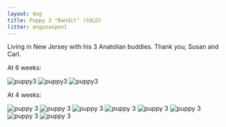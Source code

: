 ```yaml
---
layout: dog
title: Puppy 3 "Bandit" (SOLD)
litter: angusaspen1
---
```


Living in New Jersey with his 3 Anatolian buddies. Thank you, Susan and Carl.

At 6 weeks:

![puppy3](https://farm4.staticflickr.com/3891/15143116405_035b2ee0f5_z_d.jpg)
![puppy3](https://farm4.staticflickr.com/3863/14956438979_82e71c571a_z_d.jpg)
![puppy3](https://farm4.staticflickr.com/3880/14956570448_610abdb7e2_z_d.jpg)

At 4 weeks:

![puppy 3](https://farm6.staticflickr.com/5582/14798443287_8fe717f898_z_d.jpg)
![puppy 3](https://farm4.staticflickr.com/3893/14798360590_4ecbd17fc8_z_d.jpg)
![puppy 3](https://farm4.staticflickr.com/3903/14962044216_68d80bc039_z_d.jpg)
![puppy 3](https://farm4.staticflickr.com/3887/14981913671_beb6af0054_z_d.jpg)
![puppy 3](https://farm4.staticflickr.com/3910/14798455537_1618990137_z_d.jpg)
![puppy 3](https://farm4.staticflickr.com/3873/14798290560_ed340a0a8e_z_d.jpg)
![puppy 3](https://farm6.staticflickr.com/5583/14984620862_b945aebaa2_z_d.jpg)
![puppy 3](https://farm6.staticflickr.com/5575/14798301770_d90157374e_z_d.jpg)

